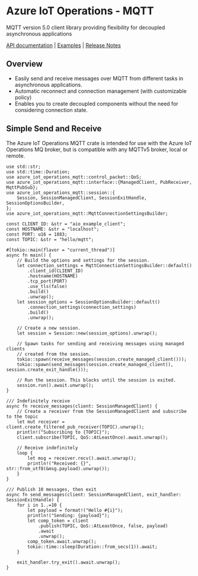 # Azure IoT Operations - MQTT
MQTT version 5.0 client library providing flexibility for decoupled asynchronous applications

[API documentation](https://azure.github.io/iot-operations-sdks/rust/azure_iot_operations_mqtt) |
[Examples](examples) |
[Release Notes](https://github.com/Azure/iot-operations-sdks/releases?q=rust%2Fmqtt&expanded=true)

## Overview
* Easily send and receive messages over MQTT from different tasks in asynchronous applications.
* Automatic reconnect and connection management (with customizable policy)
* Enables you to create decoupled components without the need for considering connection state.

## Simple Send and Receive
The Azure IoT Operations MQTT crate is intended for use with the Azure IoT Operations MQ broker, but is compatible with any MQTTv5 broker, local or remote.

```rust, no_run
use std::str;
use std::time::Duration;
use azure_iot_operations_mqtt::control_packet::QoS;
use azure_iot_operations_mqtt::interface::{ManagedClient, PubReceiver, MqttPubSub};
use azure_iot_operations_mqtt::session::{
    Session, SessionManagedClient, SessionExitHandle, SessionOptionsBuilder,
};
use azure_iot_operations_mqtt::MqttConnectionSettingsBuilder;

const CLIENT_ID: &str = "aio_example_client";
const HOSTNAME: &str = "localhost";
const PORT: u16 = 1883;
const TOPIC: &str = "hello/mqtt";

#[tokio::main(flavor = "current_thread")]
async fn main() {
    // Build the options and settings for the session.
    let connection_settings = MqttConnectionSettingsBuilder::default()
        .client_id(CLIENT_ID)
        .hostname(HOSTNAME)
        .tcp_port(PORT)
        .use_tls(false)
        .build()
        .unwrap();
    let session_options = SessionOptionsBuilder::default()
        .connection_settings(connection_settings)
        .build()
        .unwrap();

    // Create a new session.
    let session = Session::new(session_options).unwrap();

    // Spawn tasks for sending and receiving messages using managed clients
    // created from the session.
    tokio::spawn(receive_messages(session.create_managed_client()));
    tokio::spawn(send_messages(session.create_managed_client(), session.create_exit_handle()));

    // Run the session. This blocks until the session is exited.
    session.run().await.unwrap();
}

/// Indefinitely receive
async fn receive_messages(client: SessionManagedClient) {
    // Create a receiver from the SessionManagedClient and subscribe to the topic
    let mut receiver = client.create_filtered_pub_receiver(TOPIC).unwrap();
    println!("Subscribing to {TOPIC}");
    client.subscribe(TOPIC, QoS::AtLeastOnce).await.unwrap();

    // Receive indefinitely
    loop {
        let msg = receiver.recv().await.unwrap();
        println!("Received: {}", str::from_utf8(&msg.payload).unwrap());
    }
}

/// Publish 10 messages, then exit
async fn send_messages(client: SessionManagedClient, exit_handler: SessionExitHandle) {
    for i in 1..=10 {
        let payload = format!("Hello #{i}");
        println!("Sending: {payload}");
        let comp_token = client
            .publish(TOPIC, QoS::AtLeastOnce, false, payload)
            .await
            .unwrap();
        comp_token.await.unwrap();
        tokio::time::sleep(Duration::from_secs(1)).await;
    }

    exit_handler.try_exit().await.unwrap();
}
```